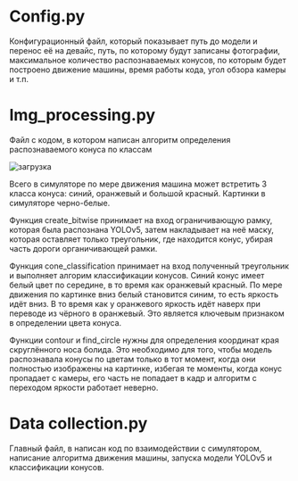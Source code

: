 # Config.py

Конфигурационный файл, который показывает путь до модели и перенос её на девайс, путь, по которому будут записаны фотографии, максимальное количество распознаваемых конусов, по которым будет построено движение машины, время работы кода, угол обзора камеры и т.п.

# Img_processing.py

Файл с кодом, в котором написан алгоритм определения распознаваемого конуса по классам

![загрузка](https://user-images.githubusercontent.com/71214107/157867803-00b3b83e-35c1-4bf5-95b3-2ab447e43ce4.png)

Всего в симуляторе по мере движения машина может встретить 3 класса конуса: синий, оранжевый и большой красный. Картинки в симуляторе черно-белые.

Функция create_bitwise принимает на вход ограничивающую рамку, которая была распознана YOLOv5, затем накладывает на неё маску, которая оставляет только треугольник, где находится конус, убирая часть дороги органичивающей рамки.

Функция cone_classification принимает на вход полученный треугольник и выполняет алгорим классификации конусов. Синий конус имеет белый цвет по середине, в то время как оранжевый красный. По мере движения по картинке вниз белый становится синим, то есть яркость идёт вниз. В то время как у оранжевого яркость идёт наверх при переводе из чёрного в оранжевый. Это является ключевым признаком в определении цвета конуса. 

Функции contour и find_circle нужны для определения координат края скруглённого носа болида. Это необходимо для того, чтобы модель распознавала конусы по цветам только в тот момент, когда они полностью изображены на картинке, избегая те моменты, когда конус пропадает с камеры, его часть не попадает в кадр и алгоритм с переходом яркости работает неверно.

# Data collection.py

Главный файл, в написан код по взаимодействии с симулятором, написание алгоритма движения машины, запуска модели YOLOv5 и классификации конусов.
